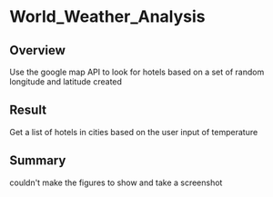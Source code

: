 # World_Weather_Analysis
## Overview
Use the google map API to look for hotels based on a set of random longitude and latitude created

## Result
Get a list of hotels in cities based on the user input of temperature

## Summary
couldn't make the figures to show and take a screenshot
